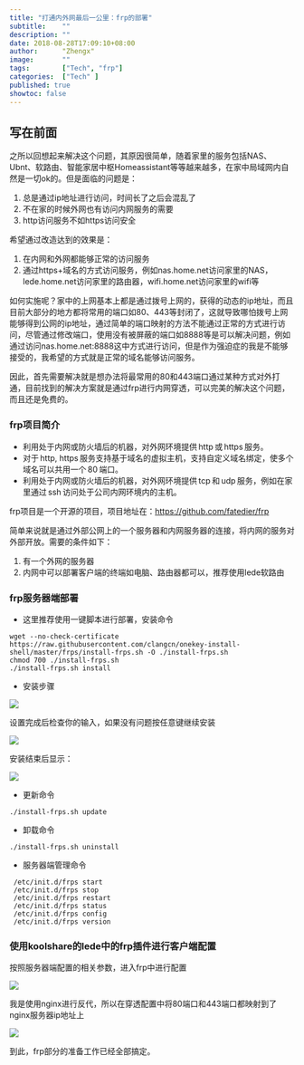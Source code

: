 ```yaml
---
title: "打通内外网最后一公里：frp的部署"
subtitle:    ""
description: ""
date: 2018-08-28T17:09:10+08:00
author:      "Zhengx"
image:       ""
tags:        ["Tech", "frp"]
categories:  ["Tech" ]
published: true
showtoc: false 
---
```




##  写在前面

之所以回想起来解决这个问题，其原因很简单，随着家里的服务包括NAS、Ubnt、软路由、智能家居中枢Homeassistant等等越来越多，在家中局域网内自然是一切ok的。但是面临的问题是：

1. 总是通过ip地址进行访问，时间长了之后会混乱了
2. 不在家的时候外网也有访问内网服务的需要
3. http访问服务不如https访问安全

希望通过改造达到的效果是：

1. 在内网和外网都能够正常的访问服务
2. 通过https+域名的方式访问服务，例如nas.home.net访问家里的NAS，lede.home.net访问家里的路由器，wifi.home.net访问家里的wifi等

如何实施呢？家中的上网基本上都是通过拨号上网的，获得的动态的ip地址，而且目前大部分的地方都将常用的端口如80、443等封闭了，这就导致哪怕拨号上网能够得到公网的ip地址，通过简单的端口映射的方法不能通过正常的方式进行访问，尽管通过修改端口，使用没有被屏蔽的端口如8888等是可以解决问题，例如通过访问nas.home.net:8888这中方式进行访问，但是作为强迫症的我是不能够接受的，我希望的方式就是正常的域名能够访问服务。  

因此，首先需要解决就是想办法将最常用的80和443端口通过某种方式对外打通，目前找到的解决方案就是通过frp进行内网穿透，可以完美的解决这个问题，而且还是免费的。

### frp项目简介

- 利用处于内网或防火墙后的机器，对外网环境提供 http 或 https 服务。
- 对于 http, https 服务支持基于域名的虚拟主机，支持自定义域名绑定，使多个域名可以共用一个 80 端口。
- 利用处于内网或防火墙后的机器，对外网环境提供 tcp 和 udp 服务，例如在家里通过 ssh 访问处于公司内网环境内的主机。

frp项目是一个开源的项目，项目地址在：https://github.com/fatedier/frp

简单来说就是通过外部公网上的一个服务器和内网服务器的连接，将内网的服务对外部开放。需要的条件如下：

1. 有一个外网的服务器
2. 内网中可以部署客户端的终端如电脑、路由器都可以，推荐使用lede软路由

### frp服务器端部署

-  这里推荐使用一键脚本进行部署，安装命令

```
wget --no-check-certificate https://raw.githubusercontent.com/clangcn/onekey-install-shell/master/frps/install-frps.sh -O ./install-frps.sh
chmod 700 ./install-frps.sh
./install-frps.sh install
```

- 安装步骤

![](https://pic-1253455688.cos.ap-shanghai.myqcloud.com/20180828224117.png)

设置完成后检查你的输入，如果没有问题按任意键继续安装

![](https://pic-1253455688.cos.ap-shanghai.myqcloud.com/20180828224937.png)

安装结束后显示：

![](https://pic-1253455688.cos.ap-shanghai.myqcloud.com/20180828224630.png)

- 更新命令

```
./install-frps.sh update
```

-  卸载命令

```
./install-frps.sh uninstall
```

- 服务器端管理命令

```
 /etc/init.d/frps start
 /etc/init.d/frps stop
 /etc/init.d/frps restart
 /etc/init.d/frps status
 /etc/init.d/frps config
 /etc/init.d/frps version
```

### 使用koolshare的lede中的frp插件进行客户端配置

按照服务器端配置的相关参数，进入frp中进行配置

![](https://pic-1253455688.cos.ap-shanghai.myqcloud.com/20180828222919.png)

我是使用nginx进行反代，所以在穿透配置中将80端口和443端口都映射到了nginx服务器ip地址上

![](https://pic-1253455688.cos.ap-shanghai.myqcloud.com/20180828223031.png)

到此，frp部分的准备工作已经全部搞定。